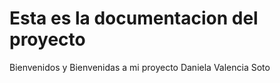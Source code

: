 # Esta es la documentacion del proyecto 

Bienvenidos y Bienvenidas a mi proyecto 
Daniela Valencia Soto 